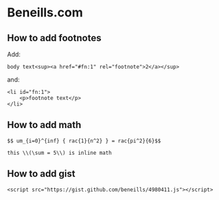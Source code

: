 # Beneills.com

## How to add footnotes

Add:

    body text<sup><a href="#fn:1" rel="footnote">2</a></sup>

and:

    <li id="fn:1">
    	<p>footnote text</p>
    </li>


## How to add math

    $$ um_{i=0}^{inf} { rac{1}{n^2} } = rac{pi^2}{6}$$

    this \\(\sum = 5\\) is inline math

## How to add gist

    <script src="https://gist.github.com/beneills/4980411.js"></script>
